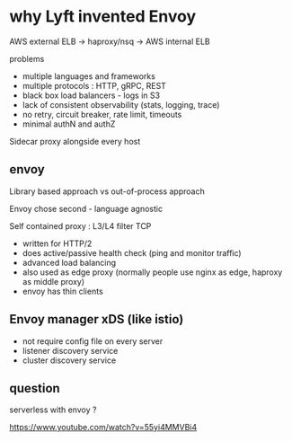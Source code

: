
# why Lyft invented Envoy

AWS external ELB -> haproxy/nsq -> AWS internal ELB

problems
* multiple languages and frameworks
* multiple protocols : HTTP, gRPC, REST
* black box load balancers - logs in S3
* lack of consistent observability (stats, logging, trace)
* no retry, circuit breaker, rate limit, timeouts
* minimal authN and authZ

Sidecar proxy alongside every host 

## envoy

Library based approach vs out-of-process approach 

Envoy chose second - language agnostic

Self contained proxy : L3/L4 filter TCP

* written for HTTP/2
* does active/passive health check (ping and monitor traffic)
* advanced load balancing
* also used as edge proxy (normally people use nginx as edge, haproxy as middle proxy)
* envoy has thin clients

## Envoy manager xDS (like istio)

* not require config file on every server
* listener discovery service
* cluster discovery service

## question

serverless with envoy ?

https://www.youtube.com/watch?v=55yi4MMVBi4
